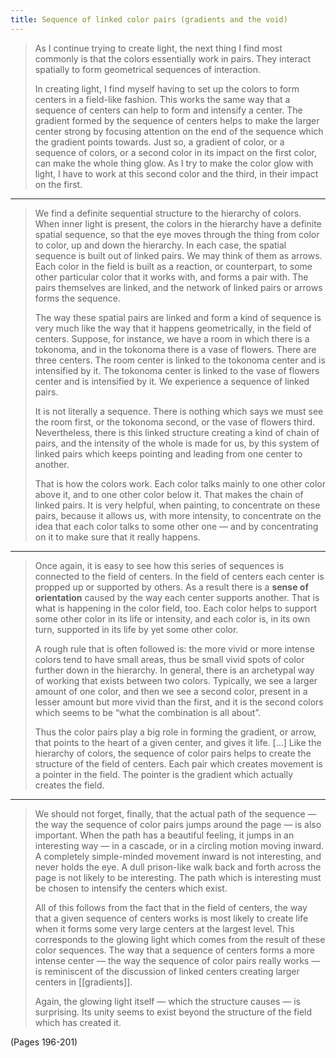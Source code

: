 ```yaml
---
title: Sequence of linked color pairs (gradients and the void)
---
```


> As I continue trying to create light, the next thing I find most commonly is that the colors essentially work in pairs. They interact spatially to form geometrical sequences of interaction.
> 
> In creating light, I find myself having to set up the colors to form centers in a field-like fashion. This works the same way that a sequence of centers can help to form and intensify a center. The gradient formed by the sequence of centers helps to make the larger center strong by focusing attention on the end of the sequence which the gradient points towards. Just so, a gradient of color, or a sequence of colors, or a second color in its impact on the first color, can make the whole thing glow. As I try to make the color glow with light, I have to work at this second color and the third, in their impact on the first.

---

> We find a definite sequential structure to the hierarchy of colors. When inner light is present, the colors in the hierarchy have a definite spatial sequence, so that the eye moves through the thing from color to color, up and down the hierarchy. In each case, the spatial sequence is built out of linked pairs. We may think of them as arrows. Each color in the field is built as a reaction, or counterpart, to some other particular color that it works with, and forms a pair with. The pairs themselves are linked, and the network of linked pairs or arrows forms the sequence.
> 
> The way these spatial pairs are linked and form a kind of sequence is very much like the way that it happens geometrically, in the field of centers. Suppose, for instance, we have a room in which there is a tokonoma, and in the tokonoma there is a vase of flowers. There are three centers. The room center is linked to the tokonoma center and is intensified by it. The tokonoma center is linked to the vase of flowers center and is intensified by it. We experience a sequence of linked pairs.
> 
> It is not literally a sequence. There is nothing which says we must see the room first, or the tokonoma second, or the vase of flowers third. Nevertheless, there is this linked structure creating a kind of chain of pairs, and the intensity of the whole is made for us, by this system of linked pairs which keeps pointing and leading from one center to another.
> 
> That is how the colors work. Each color talks mainly to one other color above it, and to one other color below it. That makes the chain of linked pairs. It is very helpful, when painting, to concentrate on these pairs, because it allows us, with more intensity, to concentrate on the idea that each color talks to some other one — and by concentrating on it to make sure that it really happens.

---

> Once again, it is easy to see how this series of sequences is connected to the field of centers. In the field of centers each center is propped up or supported by others. As a result there is a **sense of orientation** caused by the way each center supports another. That is what is happening in the color field, too. Each color helps to support some other color in its life or intensity, and each color is, in its own turn, supported in its life by yet some other color.
> 
> A rough rule that is often followed is: the more vivid or more intense colors tend to have small areas, thus be small vivid spots of color further down in the hierarchy. In general, there is an archetypal way of working that exists between two colors. Typically, we see a larger amount of one color, and then we see a second color, present in a lesser amount but more vivid than the first, and it is the second colors which seems to be “what the combination is all about”.
> 
> Thus the color pairs play a big role in forming the gradient, or arrow, that points to the heart of a given center, and gives it life. […] Like the hierarchy of colors, the sequence of color pairs helps to create the structure of the field of centers. Each pair which creates movement is a pointer in the field. The pointer is the gradient which actually creates the field.

---

> We should not forget, finally, that the actual path of the sequence — the way the sequence of color pairs jumps around the page — is also important. When the path has a beautiful feeling, it jumps in an interesting way — in a cascade, or in a circling motion moving inward. A completely simple-minded movement inward is not interesting, and never holds the eye. A dull prison-like walk back and forth across the page is not likely to be interesting. The path which is interesting must be chosen to intensify the centers which exist.
> 
> All of this follows from the fact that in the field of centers, the way that a given sequence of centers works is most likely to create life when it forms some very large centers at the largest level. This corresponds to the glowing light which comes from the result of these color sequences. The way that a sequence of centers forms a more intense center — the way the sequence of color pairs really works — is reminiscent of the discussion of linked centers creating larger centers in [[gradients]].
> 
> Again, the glowing light itself — which the structure causes — is surprising. Its unity seems to exist beyond the structure of the field which has created it.

(Pages 196-201)